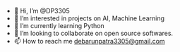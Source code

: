 - 👋 Hi, I’m @DP3305
- 👀 I’m interested in projects on AI, Machine Learning 
- 🌱 I’m currently learning Python
- 💞️ I’m looking to collaborate on open source softwares.
- 📫 How to reach me debarunpatra3305@gmail.com

<!---
DP3305/DP3305 is a ✨ special ✨ repository because its `README.md` (this file) appears on your GitHub profile.
You can click the Preview link to take a look at your changes.
--->
